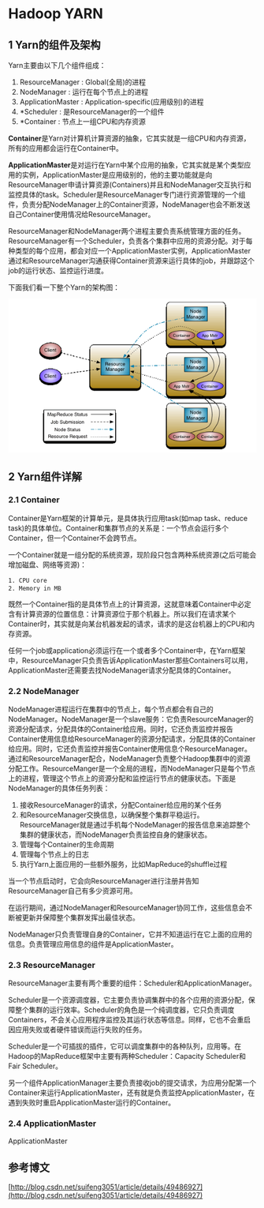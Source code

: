 # Hadoop YARN

## 1 Yarn的组件及架构

Yarn主要由以下几个组件组成：

1. ResourceManager : Global(全局)的进程
2. NodeManager : 运行在每个节点上的进程
3. ApplicationMaster : Application-specific(应用级别)的进程
4. *Scheduler : 是ResourceManager的一个组件
5. *Container : 节点上一组CPU和内存资源

**Container**是Yarn对计算机计算资源的抽象，它其实就是一组CPU和内存资源，所有的应用都会运行在Container中。

**ApplicationMaster**是对运行在Yarn中某个应用的抽象，它其实就是某个类型应用的实例，ApplicationMaster是应用级别的，他的主要功能就是向ResourceManager申请计算资源(Containers)并且和NodeManager交互执行和监控具体的task。Scheduler是ResourceManager专门进行资源管理的一个组件，负责分配NodeManager上的Container资源，NodeManager也会不断发送自己Container使用情况给ResourceManager。

ResourceManager和NodeManager两个进程主要负责系统管理方面的任务。ResourceManager有一个Scheduler，负责各个集群中应用的资源分配。对于每种类型的每个应用，都会对应一个ApplicationMaster实例，ApplicationMaster通过和ResourceManager沟通获得Container资源来运行具体的job，并跟踪这个job的运行状态、监控运行进度。

下面我们看一下整个Yarn的架构图：

![](https://raw.githubusercontent.com/yanzhelee/myNote/master/images/hadoop/hadoop_yarn_1.png)

## 2 Yarn组件详解

### 2.1 Container

Container是Yarn框架的计算单元，是具体执行应用task(如map task、reduce task)的具体单位。Container和集群节点的关系是：一个节点会运行多个Container，但一个Container不会跨节点。

一个Container就是一组分配的系统资源，现阶段只包含两种系统资源(之后可能会增加磁盘、网络等资源)：
```
1. CPU core
2. Memory in MB
```

既然一个Container指的是具体节点上的计算资源，这就意味着Container中必定含有计算资源的位置信息：计算资源位于那个机器上。所以我们在请求某个Container时，其实就是向某台机器发起的请求，请求的是这台机器上的CPU和内存资源。

任何一个job或application必须运行在一个或者多个Container中，在Yarn框架中，ResourceManager只负责告诉ApplicationMaster那些Containers可以用，ApplicationMaster还需要去找NodeManager请求分配具体的Container。

### 2.2 NodeManager

NodeManager进程运行在集群中的节点上，每个节点都会有自己的NodeManager。NodeManager是一个slave服务：它负责ResourceManager的资源分配请求，分配具体的Container给应用。同时，它还负责监控并报告Container使用信息给ResourceManager的资源分配请求，分配具体的Container给应用。同时，它还负责监控并报告Container使用信息个ResourceManager。通过和ResourceManager配合，NodeManager负责整个Hadoop集群中的资源分配工作。ResourceManger是一个全局的进程，而NodeManager只是每个节点上的进程，管理这个节点上的资源分配和监控运行节点的健康状态。下面是NodeManager的具体任务列表：

1. 接收ResourceManager的请求，分配Container给应用的某个任务
2. 和ResourceManager交换信息，以确保整个集群平稳运行。ResourceManager就是通过手机每个NodeManager的报告信息来追踪整个集群的健康状态，而NodeManager负责监控自身的健康状态。
3. 管理每个Container的生命周期
4. 管理每个节点上的日志
5. 执行Yarn上面应用的一些额外服务，比如MapReduce的shuffle过程

当一个节点启动时，它会向ResourceManager进行注册并告知ResourceManager自己有多少资源可用。

在运行期间，通过NodeManager和ResourceManager协同工作，这些信息会不断被更新并保障整个集群发挥出最佳状态。

NodeManager只负责管理自身的Container，它并不知道运行在它上面的应用的信息。负责管理应用信息的组件是ApplicationMaster。

### 2.3 ResourceManager

ResourceManager主要有两个重要的组件：Scheduler和ApplicationManager。

Scheduler是一个资源调度器，它主要负责协调集群中的各个应用的资源分配，保障整个集群的运行效率。Scheduler的角色是一个纯调度器，它只负责调度Containers，不会关心应用程序监控及其运行状态等信息。同样，它也不会重启因应用失败或者硬件错误而运行失败的任务。

Scheduler是一个可插拔的插件，它可以调度集群中的各种队列，应用等。在Hadoop的MapReduce框架中主要有两种Scheduler：Capacity Scheduler和Fair Scheduler。

另一个组件ApplicationManager主要负责接收job的提交请求，为应用分配第一个Container来运行ApplicationMaster，还有就是负责监控ApplicationMaster，在遇到失败时重启ApplicationMaster运行的Container。

### 2.4 ApplicationMaster

ApplicationMaster













## 参考博文

[http://blog.csdn.net/suifeng3051/article/details/49486927](http://blog.csdn.net/suifeng3051/article/details/49486927)
